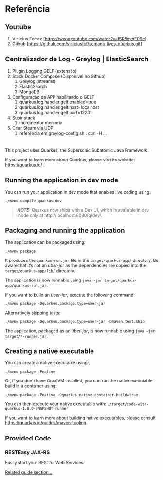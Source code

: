 # Referência

## Youtube
1. Vinicius Ferraz [https://www.youtube.com/watch?v=lSR5nyqE09c]
1. Github [https://github.com/viniciusfcf/semana-lives-quarkus.git]

## Centralizador de Log - Greylog | ElasticSearch
1. Plugin Logging GELF (extensão)
1. Stack Docker Compose (Disponível no Github)
    1. Greylog (streams)
    1. ElasticSearch
    1. MongoDB
1. Configuração da APP habilitando o GELF
    1. quarkus.log.handler.gelf.enabled=true
    1. quarkus.log.handler.gelf.host=localhost
    1. quarkus.log.handler.gelf.port=12201
1. Subir stack
    1. incrementar memória 
1. Criar Steam via UDP 
    1. referência em graylog-config.sh : curl -H ...




# 

This project uses Quarkus, the Supersonic Subatomic Java Framework.

If you want to learn more about Quarkus, please visit its website: https://quarkus.io/ .

## Running the application in dev mode

You can run your application in dev mode that enables live coding using:
```shell script
./mvnw compile quarkus:dev
```

> **_NOTE:_**  Quarkus now ships with a Dev UI, which is available in dev mode only at http://localhost:8080/q/dev/.

## Packaging and running the application

The application can be packaged using:
```shell script
./mvnw package
```
It produces the `quarkus-run.jar` file in the `target/quarkus-app/` directory.
Be aware that it’s not an _über-jar_ as the dependencies are copied into the `target/quarkus-app/lib/` directory.

The application is now runnable using `java -jar target/quarkus-app/quarkus-run.jar`.

If you want to build an _über-jar_, execute the following command:
```shell script
./mvnw package -Dquarkus.package.type=uber-jar
```
Alternatively skipping tests:
```shell script
./mvnw package -Dquarkus.package.type=uber-jar -Dmaven.test.skip
```

The application, packaged as an _über-jar_, is now runnable using `java -jar target/*-runner.jar`.

## Creating a native executable

You can create a native executable using: 
```shell script
./mvnw package -Pnative
```

Or, if you don't have GraalVM installed, you can run the native executable build in a container using: 
```shell script
./mvnw package -Pnative -Dquarkus.native.container-build=true
```

You can then execute your native executable with: `./target/code-with-quarkus-1.0.0-SNAPSHOT-runner`

If you want to learn more about building native executables, please consult https://quarkus.io/guides/maven-tooling.

## Provided Code

### RESTEasy JAX-RS

Easily start your RESTful Web Services

[Related guide section...](https://quarkus.io/guides/getting-started#the-jax-rs-resources)

